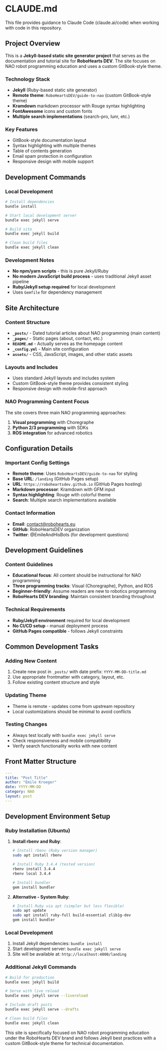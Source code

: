 # CLAUDE.md

This file provides guidance to Claude Code (claude.ai/code) when working with code in this repository.

## Project Overview

This is a **Jekyll-based static site generator project** that serves as the documentation and tutorial site for **RoboHearts DEV**. The site focuses on NAO robot programming education and uses a custom GitBook-style theme.

### Technology Stack
- **Jekyll** (Ruby-based static site generator)
- **Remote theme**: `RoboHeartsDEV/guide-to-nao` (custom GitBook-style theme)
- **Kramdown** markdown processor with Rouge syntax highlighting
- **FontAwesome** icons and custom fonts
- **Multiple search implementations** (search-pro, lunr, etc.)

### Key Features
- GitBook-style documentation layout
- Syntax highlighting with multiple themes
- Table of contents generation
- Email spam protection in configuration
- Responsive design with mobile support

## Development Commands

### Local Development
```bash
# Install dependencies
bundle install

# Start local development server
bundle exec jekyll serve

# Build site
bundle exec jekyll build

# Clean build files
bundle exec jekyll clean
```

### Development Notes
- **No npm/yarn scripts** - this is pure Jekyll/Ruby
- **No modern JavaScript build process** - uses traditional Jekyll asset pipeline
- **Ruby/Jekyll setup required** for local development
- Uses `Gemfile` for dependency management

## Site Architecture

### Content Structure
- **`_posts/`** - Dated tutorial articles about NAO programming (main content)
- **`_pages/`** - Static pages (about, contact, etc.)
- **`README.md`** - Actually serves as the homepage content
- **`_config.yml`** - Main site configuration
- **`assets/`** - CSS, JavaScript, images, and other static assets

### Layouts and Includes
- Uses standard Jekyll layouts and includes system
- Custom GitBook-style theme provides consistent styling
- Responsive design with mobile-first approach

### NAO Programming Content Focus
The site covers three main NAO programming approaches:
1. **Visual programming** with Choregraphe
2. **Python 2/3 programming** with SDKs  
3. **ROS integration** for advanced robotics

## Configuration Details

### Important Config Settings
- **Remote theme**: Uses `RoboHeartsDEV/guide-to-nao` for styling
- **Base URL**: `/landing` (GitHub Pages setup)
- **URL**: `https://roboheartsdev.github.io` (GitHub Pages hosting)
- **Markdown processor**: Kramdown with GFM input
- **Syntax highlighting**: Rouge with colorful theme
- **Search**: Multiple search implementations available

### Contact Information
- **Email**: contact@robohearts.eu
- **GitHub**: RoboHeartsDEV organization
- **Twitter**: @EmileAndHisBots (for development questions)

## Development Guidelines

### Content Guidelines
- **Educational focus**: All content should be instructional for NAO programming
- **Three programming tracks**: Visual (Choregraphe), Python, and ROS
- **Beginner-friendly**: Assume readers are new to robotics programming
- **RoboHearts DEV branding**: Maintain consistent branding throughout

### Technical Requirements
- **Ruby/Jekyll environment** required for local development
- **No CI/CD setup** - manual deployment process
- **GitHub Pages compatible** - follows Jekyll constraints

## Common Development Tasks

### Adding New Content
1. Create new post in `_posts/` with date prefix: `YYYY-MM-DD-title.md`
2. Use appropriate frontmatter with category, layout, etc.
3. Follow existing content structure and style

### Updating Theme
- Theme is remote - updates come from upstream repository
- Local customizations should be minimal to avoid conflicts

### Testing Changes
- Always test locally with `bundle exec jekyll serve`
- Check responsiveness and mobile compatibility
- Verify search functionality works with new content

## Front Matter Structure
```yaml
---
title: "Post Title"
author: "Emile Kroeger"
date: YYYY-MM-DD
category: NAO
layout: post
---
```

## Development Environment Setup

### Ruby Installation (Ubuntu)
1. **Install rbenv and Ruby**:
   ```bash
   # Install rbenv (Ruby version manager)
   sudo apt install rbenv
   
   # Install Ruby 3.4.4 (tested version)
   rbenv install 3.4.4
   rbenv local 3.4.4
   
   # Install bundler
   gem install bundler
   ```

2. **Alternative - System Ruby**:
   ```bash
   # Install Ruby via apt (simpler but less flexible)
   sudo apt update
   sudo apt install ruby-full build-essential zlib1g-dev
   gem install bundler
   ```

### Local Development
1. Install Jekyll dependencies: `bundle install`
2. Start development server: `bundle exec jekyll serve`
3. Site will be available at: `http://localhost:4000/landing`

### Additional Jekyll Commands
```bash
# Build for production
bundle exec jekyll build

# Serve with live reload
bundle exec jekyll serve --livereload

# Include draft posts
bundle exec jekyll serve --drafts

# Clean build files
bundle exec jekyll clean
```

This site is specifically focused on NAO robot programming education under the RoboHearts DEV brand and follows Jekyll best practices with a custom GitBook-style theme for technical documentation.